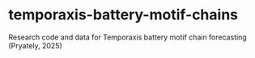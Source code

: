 # temporaxis-battery-motif-chains
Research code and data for Temporaxis battery motif chain forecasting (Pryately, 2025)
